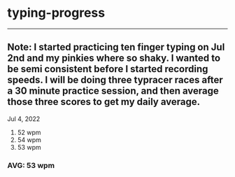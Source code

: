 # typing-progress
------
Note: I started practicing ten finger typing on Jul 2nd and my pinkies where so shaky. I wanted to be semi consistent before I started recording speeds.
I will be doing three typracer races after a 30 minute practice session, and then average those three scores to get my daily average.
--
Jul 4, 2022
1. 52 wpm
2. 54 wpm
3. 53 wpm
### AVG: 53 wpm

